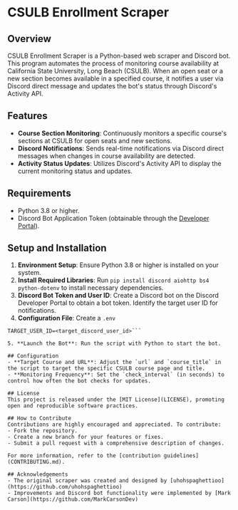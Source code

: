 # CSULB Enrollment Scraper

## Overview
CSULB Enrollment Scraper is a Python-based web scraper and Discord bot. This program automates the process of monitoring course availability at California State University, Long Beach (CSULB). When an open seat or a new section becomes available in a specified course, it notifies a user via Discord direct message and updates the bot's status through Discord's Activity API.

## Features
- **Course Section Monitoring**: Continuously monitors a specific course's sections at CSULB for open seats and new sections.
- **Discord Notifications**: Sends real-time notifications via Discord direct messages when changes in course availability are detected.
- **Activity Status Updates**: Utilizes Discord's Activity API to display the current monitoring status and updates.

## Requirements
- Python 3.8 or higher.
- Discord Bot Application Token (obtainable through the [Developer Portal](http://discord.com/developers/applications)).

## Setup and Installation
1. **Environment Setup**: Ensure Python 3.8 or higher is installed on your system.
2. **Install Required Libraries**: Run `pip install discord aiohttp bs4 python-dotenv` to install necessary dependencies.
3. **Discord Bot Token and User ID**: Create a Discord bot on the Discord Developer Portal to obtain a bot token. Identify the target user ID for notifications.
4. **Configuration File**: Create a `.env`


```DISCORD_TOKEN=<your_discord_bot_token>
TARGET_USER_ID=<target_discord_user_id>```

5. **Launch the Bot**: Run the script with Python to start the bot.

## Configuration
- **Target Course and URL**: Adjust the `url` and `course_title` in the script to target the specific CSULB course page and title.
- **Monitoring Frequency**: Set the `check_interval` (in seconds) to control how often the bot checks for updates.

## License
This project is released under the [MIT License](LICENSE), promoting open and reproducible software practices.

## How to Contribute
Contributions are highly encouraged and appreciated. To contribute:
- Fork the repository.
- Create a new branch for your features or fixes.
- Submit a pull request with a comprehensive description of changes.

For more information, refer to the [contribution guidelines](CONTRIBUTING.md).

## Acknowledgements
- The original scraper was created and designed by [uhohspaghettioo](https://github.com/uhohspaghettioo)
- Improvements and Discord bot functionality were implemented by [Mark Carson](https://github.com/MarkCarsonDev)
